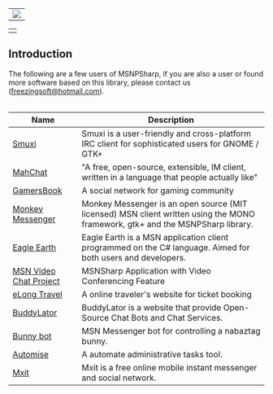 <table>
<tr>
<td>
<img src='http://msnp-sharp.googlecode.com/svn/wiki/images/MSNPSharp_banner.png' />
</td>
</tr>
<table cellpadding='30px' cellspacing='0px'>
<tr>
<td>
</td>
</tr>
</table>

<h2>Introduction</h2>

The following are a few users of MSNPSharp, if you are also a user or found more software based on this library, please contact us (freezingsoft@hotmail.com).<br>
<br>
<table><thead><th> Name </th><th> Description </th></thead><tbody>
<tr><td> <a href='http://www.smuxi.org/main/'>Smuxi</a> </td><td> Smuxi is a user-friendly and cross-platform IRC client for sophisticated users for GNOME / GTK+ </td></tr>
<tr><td> <a href='http://www.mahchats.com/'>MahChat</a> </td><td> "A free, open-source, extensible, IM client, written in a language that people actually like" </td></tr>
<tr><td> <a href='http://www.gamersbook.com/client/'>GamersBook</a> </td><td> A social network for gaming community </td></tr>
<tr><td> <a href='http://monkeymessenger.sourceforge.net/'>Monkey Messenger</a> </td><td> Monkey Messenger is an open source (MIT licensed) MSN client written using the MONO framework, gtk+ and the MSNPSharp library. </td></tr>
<tr><td> <a href='http://code.google.com/p/eagle-earth/'>Eagle Earth</a> </td><td> Eagle Earth is a MSN application client programmed on the C# language. Aimed for both users and developers. </td></tr>
<tr><td> <a href='http://msnvideochat.codeplex.com/'>MSN Video Chat Project</a> </td><td> MSNSharp Application with Video Conferencing Feature </td></tr>
<tr><td> <a href='http://travel.elong.com/flight/index_cn.html'>eLong Travel</a> </td><td> A online traveler's website for ticket booking </td></tr>
<tr><td> <a href='http://buddylator.com'>BuddyLator</a> </td><td> BuddyLator is a website that provide Open-Source Chat Bots and Chat Services. </td></tr>
<tr><td> <a href='http://code.google.com/p/bunnybot/'>Bunny bot</a> </td><td> MSN Messenger bot for controlling a nabaztag bunny. </td></tr>
<tr><td> <a href='http://www.automise.com/home.aspx'>Automise</a> </td><td> A automate administrative tasks tool. </td></tr>
<tr><td> <a href='https://market.android.com/details?id=com.mxit.android&hl=en'>Mxit</a> </td><td> Mxit is a free online mobile instant messenger and social network. </td></tr>
<p />
<p />
<p />
<p />
<p />
